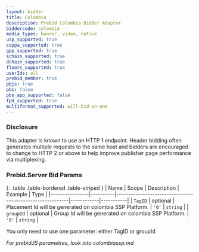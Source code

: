 ```yaml
---
layout: bidder
title: Colombia
description: Prebid Colombia Bidder Adaptor
biddercode: colombia
media_types: banner, video, native
usp_supported: true
coppa_supported: true
gpp_supported: true
schain_supported: true
dchain_supported: true
floors_supported: true
userIds: all
prebid_member: true
pbjs: true
pbs: false
pbs_app_supported: false
fpd_supported: true
multiformat_supported: will-bid-on-one
---
```


### Disclosure

This adapter is known to use an HTTP 1 endpoint. Header bidding often generates multiple requests to the same host and bidders are encouraged to change to HTTP 2 or above to help improve publisher page performance via multiplexing.

### Prebid.Server Bid Params

{: .table .table-bordered .table-striped }
| Name           | Scope    | Description                                              | Example    | Type      |
|----------------|----------|----------------------------------------------------------|------------|-----------|
| `TagID` | optional | Placement Id will be generated on colombia SSP Platform. | `'0'`        | `string` |
| `groupId` | optional | Group Id will be generated on colombia SSP Platform. | `'0'`        | `string` |

You only need to use one parameter: either TagID or groupId

*For prebidJS parametres, look into colombiassp.md*
